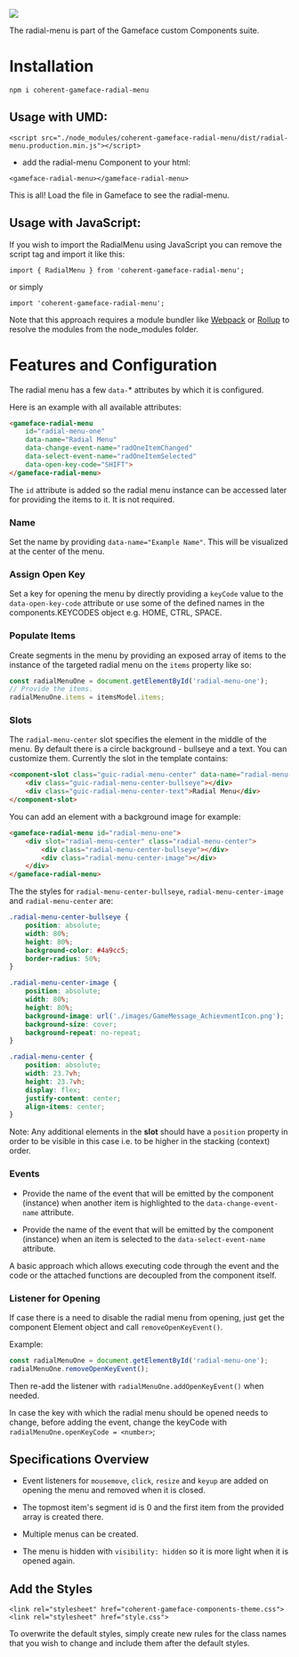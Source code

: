 <!--Copyright (c) Coherent Labs AD. All rights reserved. Licensed under the MIT License. See License.txt in the project root for license information. -->

<a href="https://www.npmjs.com/package/coherent-gameface-radial-menu"><img src="http://img.shields.io/npm/v/coherent-gameface-radial-menu.svg?style=flat-square"/></a>

The radial-menu is part of the Gameface custom Components suite.

Installation
===================

```
npm i coherent-gameface-radial-menu
```

## Usage with UMD:

~~~~{.html}
<script src="./node_modules/coherent-gameface-radial-menu/dist/radial-menu.production.min.js"></script>
~~~~

* add the radial-menu Component to your html:

~~~~{.html}
<gameface-radial-menu></gameface-radial-menu>
~~~~

This is all! Load the file in Gameface to see the radial-menu.

## Usage with JavaScript:

If you wish to import the RadialMenu using JavaScript you can remove the script tag and import it like this:

~~~~{.js}
import { RadialMenu } from 'coherent-gameface-radial-menu';
~~~~

or simply

~~~~{.js}
import 'coherent-gameface-radial-menu';
~~~~

Note that this approach requires a module bundler like
[Webpack](https://webpack.js.org/) or [Rollup](https://rollupjs.org/guide/en/)
to resolve the modules from the node_modules folder.

# Features and Configuration

The radial menu has a few `data-`* attributes by which it is configured.

Here is an example with all available attributes:
```html
<gameface-radial-menu
    id="radial-menu-one"
	data-name="Radial Menu"
	data-change-event-name="radOneItemChanged"
	data-select-event-name="radOneItemSelected"
	data-open-key-code="SHIFT">
</gameface-radial-menu>
```

The `id` attribute is added so the radial menu instance can be accessed later
for providing the items to it. It is not required.

### Name

Set the name by providing `data-name="Example Name"`. This will be visualized
at the center of the menu.

### Assign Open Key

Set a key for opening the menu by directly providing a `keyCode` value to the
`data-open-key-code` attribute or use some of the defined names in the
components.KEYCODES object e.g. HOME, CTRL, SPACE.

### Populate Items

Create segments in the menu by providing an exposed array of items to the
instance of the targeted radial menu on the `items` property like so:
```js
const radialMenuOne = document.getElementById('radial-menu-one');
// Provide the items.
radialMenuOne.items = itemsModel.items;
```

### Slots

The `radial-menu-center` slot specifies the element in the middle of the menu. By default there is a circle background - bullseye and a text. You can customize them. Currently the slot in the template contains:

```html
<component-slot class="guic-radial-menu-center" data-name="radial-menu-center">
    <div class="guic-radial-menu-center-bullseye"></div>
    <div class="guic-radial-menu-center-text">Radial Menu</div>
</component-slot>
```

You can add an element with a background image for example:

```html
<gameface-radial-menu id="radial-menu-one">
    <div slot="radial-menu-center" class="radial-menu-center">
        <div class="radial-menu-center-bullseye"></div>
        <div class="radial-menu-center-image"></div>
    </div>
</gameface-radial-menu>
```

The the styles for `radial-menu-center-bullseye`, `radial-menu-center-image` and `radial-menu-center` are:

```css
.radial-menu-center-bullseye {
    position: absolute;
    width: 80%;
    height: 80%;
    background-color: #4a9cc5;
    border-radius: 50%;
}

.radial-menu-center-image {
    position: absolute;
    width: 80%;
    height: 80%;
    background-image: url('./images/GameMessage_AchievmentIcon.png');
    background-size: cover;
    background-repeat: no-repeat;
}

.radial-menu-center {
    position: absolute;
    width: 23.7vh;
    height: 23.7vh;
    display: flex;
    justify-content: center;
    align-items: center;
}
```

Note: Any additional elements in the **slot** should have a `position` property in order to be visible in this case i.e. to be higher in the stacking (context) order.

### Events

* Provide the name of the event that will be emitted by the component (instance)
when another item is highlighted to the `data-change-event-name` attribute.

* Provide the name of the event that will be emitted by the component (instance)
when an item is selected to the `data-select-event-name` attribute.

A basic approach which allows executing code through the event and the code or
the attached functions are decoupled from the component itself.

### Listener for Opening

If case there is a need to disable the radial menu from opening, just get the
component Element object and call `removeOpenKeyEvent()`.

Example:
```js
const radialMenuOne = document.getElementById('radial-menu-one');
radialMenuOne.removeOpenKeyEvent();
```

Then re-add the listener with `radialMenuOne.addOpenKeyEvent()` when needed.

In case the key with which the radial menu should be opened needs to change,
before adding the event, change the keyCode
with `radialMenuOne.openKeyCode = <number>`;

## Specifications Overview

* Event listeners for `mousemove`, `click`, `resize` and `keyup` are added on
opening the menu and removed when it is closed.

* The topmost item's segment id is 0 and the first item from the
provided array is created there.

* Multiple menus can be created.

* The menu is hidden with `visibility: hidden` so it is more light when it is
opened again.

## Add the Styles

~~~~{.css}
<link rel="stylesheet" href="coherent-gameface-components-theme.css">
<link rel="stylesheet" href="style.css">
~~~~

To overwrite the default styles, simply create new rules for the class names that
you wish to change and include them after the default styles.
